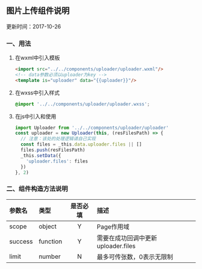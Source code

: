 ## 图片上传组件说明
更新时间：2017-10-26

### 一、用法
1. 在wxml中引入模板
   ``` html
   <import src="../../components/uploader/uploader.wxml"/>
   <!-- data参数必须以uploader为key -->
   <template is="uploader" data="{{uploader}}"/>
   ```

2. 在wxss中引入样式
   ```scss
   @import '../../components/uploader/uploader.wxss';
   ```

3. 在js中引入和使用
    ```javascript
    import Uploader from '../../components/uploader/uploader'
    const uploader = new Uploader(this, (resFilesPath) => {
      // 注意：该处的处理逻辑请自己实现
      const files = _this.data.uploader.files || []
      files.push(resFilesPath)
      _this.setData({
        'uploader.files': files
      })
    }, 2)
    ```  

### 二、组件构造方法说明
| 参数名       | 类型      |是否必填  |描述                                |
|:----------- |:-------- |:-------:|:--------------------------------- |
| scope       | object   |Y        |Page作用域                          |
| success     | function |Y        |需要在成功回调中更新 uploader.files   |
| limit       | number   |N        |最多可传张数，0表示无限制              | 

